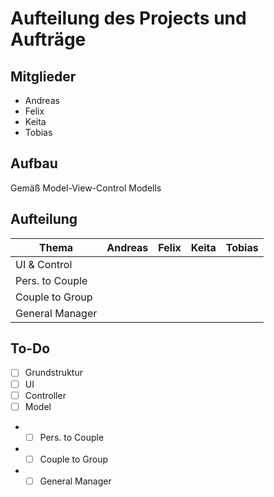 # Aufteilung des Projects und Aufträge
## Mitglieder
+ Andreas
+ Felix
+ Keita
+ Tobias
## Aufbau
Gemäß Model-View-Control Modells
## Aufteilung
| Thema           | Andreas | Felix   | Keita   | Tobias   |
|-----------------|---------|---------|---------|----------|
| UI & Control    |         |         |         |          |
| Pers. to Couple |         |         |         |          |
| Couple to Group |         |         |         |          |
| General Manager |         |         |         |          |


## To-Do
- [ ] Grundstruktur
- [ ] UI
- [ ] Controller
- [ ] Model
- - [ ] Pers. to Couple
- - [ ] Couple to Group
- - [ ] General Manager